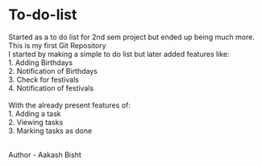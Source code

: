 # To-do-list
Started as a to do list for 2nd sem project but ended up being much more. This is my first Git Repository
<br>
I started by making a simple to do list but later added features like:
<br>1. Adding Birthdays
<br>2. Notification of Birthdays
<br>3. Check for festivals
<br>4. Notification of festivals
<br>
<br> With the already present features of:
<br>1. Adding a task
<br>2. Viewing tasks
<br>3. Marking tasks as done

<br>Author - Aakash Bisht
